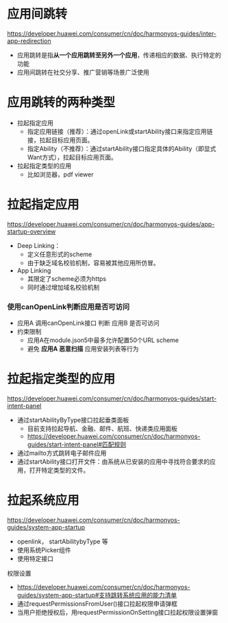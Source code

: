 # 应用间跳转
https://developer.huawei.com/consumer/cn/doc/harmonyos-guides/inter-app-redirection
- 应用跳转是指**从一个应用跳转至另外一个应用**，传递相应的数据、执行特定的功能
- 应用间跳转在社交分享、推广营销等场景广泛使用

# 应用跳转的两种类型
- 拉起指定应用
    - 指定应用链接（推荐）：通过openLink或startAbility接口来指定应用链接，拉起目标应用页面。
    - 指定Ability（不推荐）：通过startAbility接口指定具体的Ability（即显式Want方式），拉起目标应用页面。
- 拉起指定类型的应用
    - 比如浏览器，pdf viewer

# 拉起指定应用
https://developer.huawei.com/consumer/cn/doc/harmonyos-guides/app-startup-overview
- Deep Linking：
    - 定义任意形式的scheme
    - 由于缺乏域名校验机制，容易被其他应用所仿冒。
- App Linking
    - 其限定了scheme必须为https
    - 同时通过增加域名校验机制

### 使用canOpenLink判断应用是否可访问
- 应用A 调用canOpenLink接口 判断 应用B 是否可访问    
- 约束限制
    - 应用A在module.json5中最多允许配置50个URL scheme
    - 避免 **应用A 恶意扫描** 应用安装列表等行为

# 拉起指定类型的应用
https://developer.huawei.com/consumer/cn/doc/harmonyos-guides/start-intent-panel
- 通过startAbilityByType接口拉起垂类面板
    - 目前支持拉起导航、金融、邮件、航班、快递类应用面板
    - https://developer.huawei.com/consumer/cn/doc/harmonyos-guides/start-intent-panel#匹配规则
- 通过mailto方式跳转电子邮件应用
- 通过startAbility接口打开文件：由系统从已安装的应用中寻找符合要求的应用，打开特定类型的文件。    

# 拉起系统应用
https://developer.huawei.com/consumer/cn/doc/harmonyos-guides/system-app-startup
- openlink， startAbilitybyType 等
- 使用系统Picker组件
- 使用特定接口

权限设置
- https://developer.huawei.com/consumer/cn/doc/harmonyos-guides/system-app-startup#支持跳转系统应用的能力清单
- 通过requestPermissionsFromUser()接口拉起权限申请弹框
- 当用户拒绝授权后，用requestPermissionOnSetting接口拉起权限设置弹窗